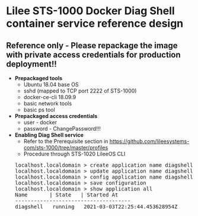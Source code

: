 # Lilee STS-1000 Docker Diag Shell container service reference design

## Reference only - Please repackage the image with private access credentials for production deployment!!

* **Prepackaged tools**</br>
  * Ubuntu 18.04 base OS
  * sshd (mapped to TCP port 2222 of STS-1000)
  * docker-ce-cli 18.09.9
  * basic network tools
  * basic ps tool
* **Prepackaged access credentials**</br>
  * user - docker
  * password - ChangePassword!!!
* **Enabling Diag Shell service**</br>
  * Refer to the Prerequisite section in https://github.com/lileesystems-com/sts-1000/tree/master/profiles
  * Procedure through STS-1020 LileeOS CLI
  <pre>
  localhost.localdomain > create application name diagshell
  localhost.localdomain > update application name diagshell profile package https://github.com/lileesystems-com/sts-1000/raw/master/profiles/diagshell.zip
  localhost.localdomain > config application name diagshell enable
  localhost.localdomain > save configuration
  localhost.localdomain > show application all
  Name       | State   | Started At                    
  -------------------------------------
  diagshell   running   2021-03-03T22:25:44.453628954Z
  </pre>
